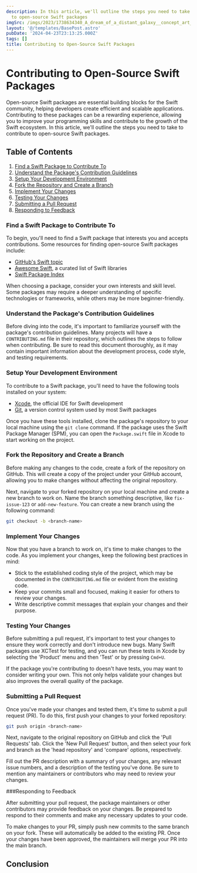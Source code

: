 ```yaml
---
description: In this article, we'll outline the steps you need to take to contribute
  to open-source Swift packages
imgSrc: /imgs/2023/1738634340_A_dream_of_a_distant_galaxy__concept_art__matte_painting__HQ__4k.png
layout: '@/templates/BasePost.astro'
pubDate: '2024-04-23T23:13:25.000Z'
tags: []
title: Contributing to Open-Source Swift Packages
---
```


# Contributing to Open-Source Swift Packages

Open-source Swift packages are essential building blocks for the Swift community, helping developers create efficient and scalable applications. Contributing to these packages can be a rewarding experience, allowing you to improve your programming skills and contribute to the growth of the Swift ecosystem. In this article, we'll outline the steps you need to take to contribute to open-source Swift packages.

## Table of Contents

1. [Find a Swift Package to Contribute To](#find-a-swift-package-to-contribute-to)
2. [Understand the Package's Contribution Guidelines](#understand-the-packages-contribution-guidelines)
3. [Setup Your Development Environment](#setup-your-development-environment)
4. [Fork the Repository and Create a Branch](#fork-the-repository-and-create-a-branch)
5. [Implement Your Changes](#implement-your-changes)
6. [Testing Your Changes](#testing-your-changes)
7. [Submitting a Pull Request](#submitting-a-pull-request)
8. [Responding to Feedback](#responding-to-feedback)

### Find a Swift Package to Contribute To

To begin, you'll need to find a Swift package that interests you and accepts contributions. Some resources for finding open-source Swift packages include:

- [GitHub's Swift topic](https://github.com/topics/swift)
- [Awesome Swift](https://github.com/matteocrippa/awesome-swift), a curated list of Swift libraries
- [Swift Package Index](https://swiftpackageindex.com/)

When choosing a package, consider your own interests and skill level. Some packages may require a deeper understanding of specific technologies or frameworks, while others may be more beginner-friendly.

### Understand the Package's Contribution Guidelines

Before diving into the code, it's important to familiarize yourself with the package's contribution guidelines. Many projects will have a `CONTRIBUTING.md` file in their repository, which outlines the steps to follow when contributing. Be sure to read this document thoroughly, as it may contain important information about the development process, code style, and testing requirements.

### Setup Your Development Environment

To contribute to a Swift package, you'll need to have the following tools installed on your system:

- [Xcode](https://developer.apple.com/xcode/), the official IDE for Swift development
- [Git](https://git-scm.com/), a version control system used by most Swift packages

Once you have these tools installed, clone the package's repository to your local machine using the `git clone` command. If the package uses the Swift Package Manager (SPM), you can open the `Package.swift` file in Xcode to start working on the project.

### Fork the Repository and Create a Branch

Before making any changes to the code, create a fork of the repository on GitHub. This will create a copy of the project under your GitHub account, allowing you to make changes without affecting the original repository.

Next, navigate to your forked repository on your local machine and create a new branch to work on. Name the branch something descriptive, like `fix-issue-123` or `add-new-feature`. You can create a new branch using the following command:

```bash
git checkout -b <branch-name>
```

### Implement Your Changes

Now that you have a branch to work on, it's time to make changes to the code. As you implement your changes, keep the following best practices in mind:

- Stick to the established coding style of the project, which may be documented in the `CONTRIBUTING.md` file or evident from the existing code.
- Keep your commits small and focused, making it easier for others to review your changes.
- Write descriptive commit messages that explain your changes and their purpose.

### Testing Your Changes

Before submitting a pull request, it's important to test your changes to ensure they work correctly and don't introduce new bugs. Many Swift packages use XCTest for testing, and you can run these tests in Xcode by selecting the 'Product' menu and then 'Test' or by pressing `Cmd+U`.

If the package you're contributing to doesn't have tests, you may want to consider writing your own. This not only helps validate your changes but also improves the overall quality of the package.

### Submitting a Pull Request

Once you've made your changes and tested them, it's time to submit a pull request (PR). To do this, first push your changes to your forked repository:

```bash
git push origin <branch-name>
```

Next, navigate to the original repository on GitHub and click the 'Pull Requests' tab. Click the 'New Pull Request' button, and then select your fork and branch as the 'head repository' and 'compare' options, respectively.

Fill out the PR description with a summary of your changes, any relevant issue numbers, and a description of the testing you've done. Be sure to mention any maintainers or contributors who may need to review your changes.

###Responding to Feedback

After submitting your pull request, the package maintainers or other contributors may provide feedback on your changes. Be prepared to respond to their comments and make any necessary updates to your code.

To make changes to your PR, simply push new commits to the same branch on your fork. These will automatically be added to the existing PR. Once your changes have been approved, the maintainers will merge your PR into the main branch.

## Conclusion